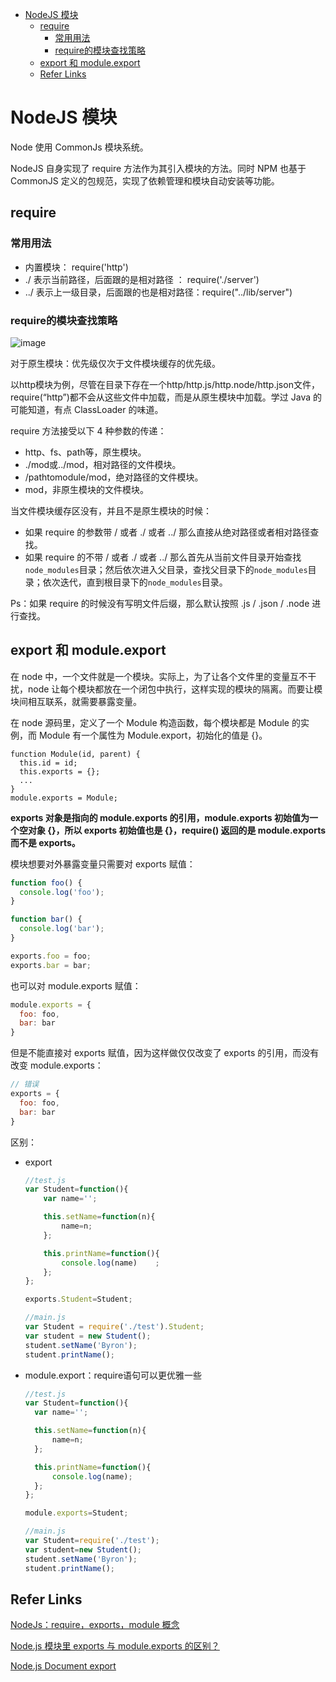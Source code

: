 - [NodeJS 模块](#nodejs-%E6%A8%A1%E5%9D%97)
  - [require](#require)
    - [常用用法](#%E5%B8%B8%E7%94%A8%E7%94%A8%E6%B3%95)
    - [require的模块查找策略](#require%E7%9A%84%E6%A8%A1%E5%9D%97%E6%9F%A5%E6%89%BE%E7%AD%96%E7%95%A5)
  - [export 和 module.export](#export-%E5%92%8C-moduleexport)
  - [Refer Links](#refer-links)

# NodeJS 模块


Node 使用 CommonJs 模块系统。

NodeJS 自身实现了 require 方法作为其引入模块的方法。同时 NPM 也基于 CommonJS 定义的包规范，实现了依赖管理和模块自动安装等功能。

## require

### 常用用法
- 内置模块： require('http')
- ./ 表示当前路径，后面跟的是相对路径 ： require('./server')
- ../ 表示上一级目录，后面跟的也是相对路径：require("../lib/server")

### require的模块查找策略

![image](http://otaivnlxc.bkt.clouddn.com/jpg/2017/12/10/76c3c8b20780215de16802483558d0ef.jpg)

对于原生模块：优先级仅次于文件模块缓存的优先级。

以http模块为例，尽管在目录下存在一个http/http.js/http.node/http.json文件，require(“http”)都不会从这些文件中加载，而是从原生模块中加载。学过 Java 的可能知道，有点 ClassLoader 的味道。

require 方法接受以下 4 种参数的传递：
- http、fs、path等，原生模块。
- ./mod或../mod，相对路径的文件模块。
- /pathtomodule/mod，绝对路径的文件模块。
- mod，非原生模块的文件模块。


当文件模块缓存区没有，并且不是原生模块的时候：
- 如果 require 的参数带 / 或者 ./ 或者 ../ 那么直接从绝对路径或者相对路径查找。
- 如果 require 的不带 / 或者 ./ 或者 ../ 那么首先从当前文件目录开始查找`node_modules`目录；然后依次进入父目录，查找父目录下的`node_modules`目录；依次迭代，直到根目录下的`node_modules`目录。


Ps：如果 require 的时候没有写明文件后缀，那么默认按照 .js / .json / .node 进行查找。

## export 和 module.export

在 node 中，一个文件就是一个模块。实际上，为了让各个文件里的变量互不干扰，node 让每个模块都放在一个闭包中执行，这样实现的模块的隔离。而要让模块间相互联系，就需要暴露变量。

在 node 源码里，定义了一个 Module 构造函数，每个模块都是 Module 的实例，而 Module 有一个属性为 Module.export，初始化的值是 {}。

```javascritp
function Module(id, parent) {
  this.id = id;
  this.exports = {};
  ...
}
module.exports = Module;
```

**exports 对象是指向的 module.exports 的引用，module.exports 初始值为一个空对象 {}，所以 exports 初始值也是 {}，require() 返回的是 module.exports 而不是 exports。**


模块想要对外暴露变量只需要对 exports 赋值：
```javascript
function foo() {
  console.log('foo');
}

function bar() {
  console.log('bar');
}

exports.foo = foo;
exports.bar = bar;
```
也可以对 module.exports 赋值：
```javascript
module.exports = {
  foo: foo,
  bar: bar
}
```
但是不能直接对 exports 赋值，因为这样做仅仅改变了 exports 的引用，而没有改变 module.exports：
```javascript
// 错误
exports = {
  foo: foo,
  bar: bar
}
```

区别：
- export
  ```javascript
  //test.js
  var Student=function(){
      var name='';

      this.setName=function(n){
          name=n;
      }; 

      this.printName=function(){
          console.log(name)    ;
      };
  };

  exports.Student=Student;

  //main.js
  var Student = require('./test').Student;
  var student = new Student();
  student.setName('Byron');
  student.printName();
  ```
- module.export：require语句可以更优雅一些
  ```javascript
  //test.js
  var Student=function(){
    var name='';

    this.setName=function(n){
        name=n;
    }; 

    this.printName=function(){
        console.log(name);
    };
  };

  module.exports=Student;

  //main.js
  var Student=require('./test');
  var student=new Student();
  student.setName('Byron');
  student.printName();
  ```




## Refer Links

[NodeJs：require，exports，module 概念](https://github.com/pzxwhc/MineKnowContainer/issues/39)

[Node.js 模块里 exports 与 module.exports 的区别？](https://www.zhihu.com/question/26621212)

[Node.js Document export](https://nodejs.org/docs/latest/api/modules.html#modules_exports)
